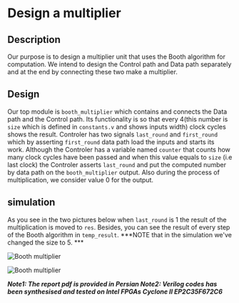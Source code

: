 # Design a multiplier

## Description

Our purpose is to design a multiplier unit that uses the Booth algorithm for computation. We intend to design the Control path and Data path separately and at the end by connecting these two make a multiplier.

## Design 

Our top module is `booth_multiplier` which contains and connects the Data path and the Control path. Its functionality is so that every 4(this number is `size` which is defined in `constants.v` and shows inputs width) clock cycles shows the result. Controler has two signals `last_round` and `first_round` which by asserting `first_round` data path load the inputs and starts its work. Although the Controler has a variable named `counter` that counts how many clock cycles have been passed and when this value equals to `size` (i.e last clock) the Controler asserts `last_round` and put the computed number by data path on the `booth_multiplier` output. Also during the process of multiplication, we consider value 0 for the output. 

## simulation

As you see in the two pictures below when `last_round` is 1 the result of the multiplication is moved to `res`. Besides, you can see the result of every step of the Booth algorithm in `temp_result`. 
***NOTE that in the simulation we've changed the size to 5. ***

![Booth multiplier](https://github.com/sepehrMSP/digital-system-design-laboratory/tree/master/BoothMultiplier/images/booth1.JPG)

![Booth multiplier](https://github.com/sepehrMSP/digital-system-design-laboratory/tree/master/BoothMultiplier/images/booth2.JPG)

***Note1: The report pdf is provided in Persian
Note2: Verilog codes has been synthesised and tested on Intel FPGAs Cyclone II EP2C35F672C6***

